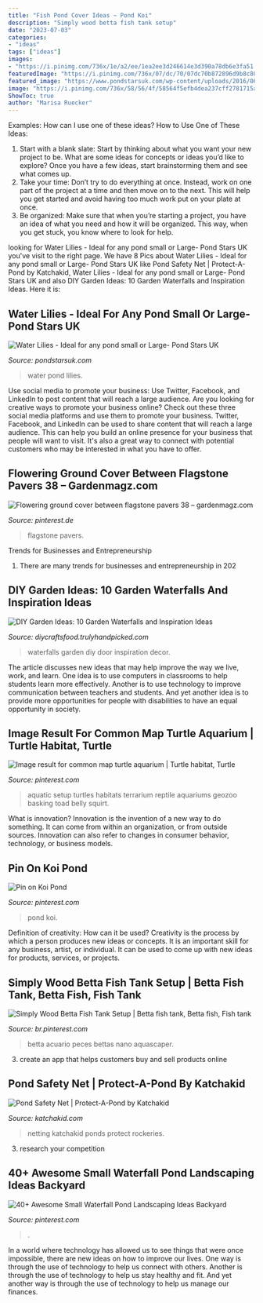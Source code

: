 ```yaml
---
title: "Fish Pond Cover Ideas ~ Pond Koi"
description: "Simply wood betta fish tank setup"
date: "2023-07-03"
categories:
- "ideas"
tags: ["ideas"]
images:
- "https://i.pinimg.com/736x/1e/a2/ee/1ea2ee3d246614e3d390a78db6e3fa51.jpg"
featuredImage: "https://i.pinimg.com/736x/07/dc/70/07dc70b872896d9b8c80d8f5cb9415af.jpg"
featured_image: "https://www.pondstarsuk.com/wp-content/uploads/2016/06/WP_20160527_11_21_36_Pro-e1465298126301.jpg"
image: "https://i.pinimg.com/736x/58/56/4f/58564f5efb4dea237cff2781715a920a.jpg"
ShowToc: true
author: "Marisa Ruecker"
---
```



Examples: How can I use one of these ideas?
How to Use One of These Ideas: 
1. Start with a blank slate: Start by thinking about what you want your new project to be. What are some ideas for concepts or ideas you’d like to explore? Once you have a few ideas, start brainstorming them and see what comes up. 
2. Take your time: Don’t try to do everything at once. Instead, work on one part of the project at a time and then move on to the next. This will help you get started and avoid having too much work put on your plate at once. 
3. Be organized: Make sure that when you’re starting a project, you have an idea of what you need and how it will be organized. This way, when you get stuck, you know where to look for help. 

	

		
looking for Water Lilies - Ideal for any pond small or Large- Pond Stars UK you've visit to the right page. We have 8 Pics about Water Lilies - Ideal for any pond small or Large- Pond Stars UK like Pond Safety Net | Protect-A-Pond by Katchakid, Water Lilies - Ideal for any pond small or Large- Pond Stars UK and also DIY Garden Ideas: 10 Garden Waterfalls and Inspiration Ideas. Here it is:
		
    
## Water Lilies - Ideal For Any Pond Small Or Large- Pond Stars UK

<img loading=lazy src="https://www.pondstarsuk.com/wp-content/uploads/2016/06/WP_20160527_11_21_36_Pro-e1465298126301.jpg" onerror="this.onerror=null;this.src='https://tse4.mm.bing.net/th?id=OIP.eOHpVSQR0yZNW9F_O6Ml9AHaNI&amp;pid=15.1';" alt="Water Lilies - Ideal for any pond small or Large- Pond Stars UK">

_Source: pondstarsuk.com_

>water pond lilies. 

	

Use social media to promote your business: Use Twitter, Facebook, and LinkedIn to post content that will reach a large audience.
Are you looking for creative ways to promote your business online? Check out these three social media platforms and use them to promote your business. Twitter, Facebook, and LinkedIn can be used to share content that will reach a large audience. This can help you build an online presence for your business that people will want to visit. It's also a great way to connect with potential customers who may be interested in what you have to offer.

    
## Flowering Ground Cover Between Flagstone Pavers 38 – Gardenmagz.com

<img loading=lazy src="https://i.pinimg.com/736x/90/03/c0/9003c0ef0164262b013c3735e1a7c044.jpg" onerror="this.onerror=null;this.src='https://tse4.mm.bing.net/th?id=OIP.IlbuR4N1RwC-73cDmt_fvgHaJ3&amp;pid=15.1';" alt="Flowering ground cover between flagstone pavers 38 – gardenmagz.com">

_Source: pinterest.de_

>flagstone pavers. 

	

Trends for Businesses and Entrepreneurship
1. There are many trends for businesses and entrepreneurship in 202
    
## DIY Garden Ideas: 10 Garden Waterfalls And Inspiration Ideas

<img loading=lazy src="https://diycraftsfood.trulyhandpicked.com/wp-content/uploads/2016/06/Garden-waterfalls_7r.jpg" onerror="this.onerror=null;this.src='https://tse3.mm.bing.net/th?id=OIP.bnXszr_jPI6HuGI2u1Kg1QHaJ4&amp;pid=15.1';" alt="DIY Garden Ideas: 10 Garden Waterfalls and Inspiration Ideas">

_Source: diycraftsfood.trulyhandpicked.com_

>waterfalls garden diy door inspiration decor. 

	

The article discusses new ideas that may help improve the way we live, work, and learn. One idea is to use computers in classrooms to help students learn more effectively. Another is to use technology to improve communication between teachers and students. And yet another idea is to provide more opportunities for people with disabilities to have an equal opportunity in society.

    
## Image Result For Common Map Turtle Aquarium | Turtle Habitat, Turtle

<img loading=lazy src="https://i.pinimg.com/736x/1e/a2/ee/1ea2ee3d246614e3d390a78db6e3fa51.jpg" onerror="this.onerror=null;this.src='https://tse4.mm.bing.net/th?id=OIP.k8Z8SCfhCGBYXUKyZYUu0QHaFj&amp;pid=15.1';" alt="Image result for common map turtle aquarium | Turtle habitat, Turtle">

_Source: pinterest.com_

>aquatic setup turtles habitats terrarium reptile aquariums geozoo basking toad belly squirt. 

	

What is innovation?
Innovation is the invention of a new way to do something. It can come from within an organization, or from outside sources. Innovation can also refer to changes in consumer behavior, technology, or business models.

    
## Pin On Koi Pond

<img loading=lazy src="https://i.pinimg.com/736x/58/56/4f/58564f5efb4dea237cff2781715a920a.jpg" onerror="this.onerror=null;this.src='https://tse1.mm.bing.net/th?id=OIP.BMdLQcA3eh5KZV_AMm6DbAAAAA&amp;pid=15.1';" alt="Pin on Koi Pond">

_Source: pinterest.com_

>pond koi. 

	

Definition of creativity: How can it be used?
Creativity is the process by which a person produces new ideas or concepts. It is an important skill for any business, artist, or individual. It can be used to come up with new ideas for products, services, or projects.

    
## Simply Wood Betta Fish Tank Setup | Betta Fish Tank, Betta Fish, Fish Tank

<img loading=lazy src="https://i.pinimg.com/736x/07/dc/70/07dc70b872896d9b8c80d8f5cb9415af.jpg" onerror="this.onerror=null;this.src='https://tse3.mm.bing.net/th?id=OIP.EUIA2_IROmeHBIUNqvX9mgHaHa&amp;pid=15.1';" alt="Simply Wood Betta Fish Tank Setup | Betta fish tank, Betta fish, Fish tank">

_Source: br.pinterest.com_

>betta acuario peces bettas nano aquascaper. 

	

3. create an app that helps customers buy and sell products online 

    
## Pond Safety Net | Protect-A-Pond By Katchakid

<img loading=lazy src="https://katchakid.com/wp-content/uploads/2020/03/pond-cover-safety.jpg" onerror="this.onerror=null;this.src='https://tse3.mm.bing.net/th?id=OIP.yIVhibBZCuUammXNpnmqywHaFE&amp;pid=15.1';" alt="Pond Safety Net | Protect-A-Pond by Katchakid">

_Source: katchakid.com_

>netting katchakid ponds protect rockeries. 

	

3. research your competition 

    
## 40+ Awesome Small Waterfall Pond Landscaping Ideas Backyard

<img loading=lazy src="https://i.pinimg.com/736x/a1/55/d3/a155d383387774ddf5deaa78f48d3209.jpg" onerror="this.onerror=null;this.src='https://tse4.mm.bing.net/th?id=OIP.tZ_5FojkQjgvVI92xFeDbgHaLH&amp;pid=15.1';" alt="40+ Awesome Small Waterfall Pond Landscaping Ideas Backyard">

_Source: pinterest.com_

>. 

	

In a world where technology has allowed us to see things that were once impossible, there are new ideas on how to improve our lives. One way is through the use of technology to help us connect with others. Another is through the use of technology to help us stay healthy and fit. And yet another way is through the use of technology to help us manage our finances.

